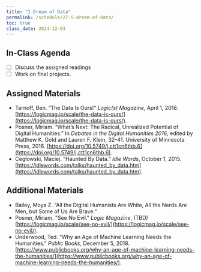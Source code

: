 ```yaml
---
title: "I Dream of Data"
permalink: /schedule/27-i-dream-of-data/
toc: true
class_date: 2024-12-03
---
```


## In-Class Agenda

- [ ] Discuss the assigned readings
- [ ] Work on final projects.

## Assigned Materials

- Tarnoff, Ben. “The Data Is Ours!” *Logic(s) Magazine*, April 1, 2018. [https://logicmag.io/scale/the-data-is-ours/](https://logicmag.io/scale/the-data-is-ours/).
- Posner, Miriam. “What’s Next: The Radical, Unrealized Potential of Digital Humanities.” In *Debates in the Digital Humanities 2016*, edited by Matthew K. Gold and Lauren F. Klein, 32–41. University of Minnesota Press, 2016. [https://doi.org/10.5749/j.ctt1cn6thb.6](https://doi.org/10.5749/j.ctt1cn6thb.6).
- Cegłowski, Maciej. “Haunted By Data.” *Idle Words*, October 1, 2015. [https://idlewords.com/talks/haunted_by_data.htm](https://idlewords.com/talks/haunted_by_data.htm).

## Additional Materials

- Bailey, Moya Z. “All the Digital Humanists Are White, All the Nerds Are Men, but Some of Us Are Brave.”
- Posner, Miriam. "See No Evil." *Logic Magazine*, (TBD) [https://logicmag.io/scale/see-no-evil/](https://logicmag.io/scale/see-no-evil/).
- Underwood, Ted. “Why an Age of Machine Learning Needs the Humanities.” *Public Books*, December 5, 2018. [https://www.publicbooks.org/why-an-age-of-machine-learning-needs-the-humanities/](https://www.publicbooks.org/why-an-age-of-machine-learning-needs-the-humanities/).